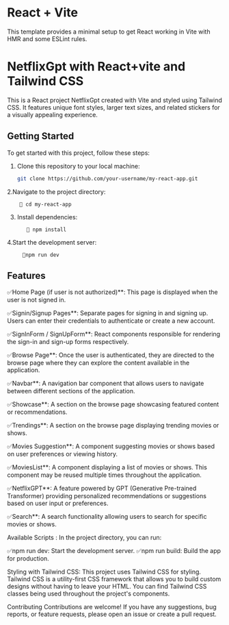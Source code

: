 
# React + Vite

This template provides a minimal setup to get React working in Vite with HMR and some ESLint rules.


# NetflixGpt  with React+vite and  Tailwind CSS


This is a React project NetflixGpt created with Vite and styled using Tailwind CSS. It features unique font styles, larger text sizes, and related stickers for a visually appealing experience.

## Getting Started


To get started with this project, follow these steps:

1. Clone this repository to your local machine:

   ```bash
   git clone https://github.com/your-username/my-react-app.git

2.Navigate to the project directory:

        🚀 cd my-react-app

3. Install dependencies:

          🚀 npm install
   
4.Start the development server:
         
         🚀npm run dev




## Features


✅Home Page (if user is not authorized)**: This page is displayed when the user is not signed in.

✅Signin/Signup Pages**: Separate pages for signing in and signing up. Users can enter their credentials to authenticate or create a new account.

✅SignInForm / SignUpForm**: React components responsible for rendering the sign-in and sign-up forms respectively.

✅Browse Page**: Once the user is authenticated, they are directed to the browse page where they can explore the content available in the application.

✅Navbar**: A navigation bar component that allows users to navigate between different sections of the application.

✅Showcase**: A section on the browse page showcasing featured content or recommendations.

✅Trendings**: A section on the browse page displaying trending movies or shows.

✅Movies Suggestion**: A component suggesting movies or shows based on user preferences or viewing history.

✅MoviesList**: A component displaying a list of movies or shows. This component may be reused multiple times throughout the application.

✅NetflixGPT**: A feature powered by GPT (Generative Pre-trained Transformer) providing personalized recommendations or suggestions based on user input or preferences.

✅Search**: A search functionality allowing users to search for specific movies or shows.



Available Scripts :
In the project directory, you can run:

✅npm run dev: Start the development server.
✅npm run build: Build the app for production.



Styling with Tailwind CSS:
This project uses Tailwind CSS for styling. Tailwind CSS is a utility-first CSS framework that allows you to build custom designs without having to leave your HTML. You can find Tailwind CSS classes being used throughout the project's components.



Contributing
Contributions are welcome! If you have any suggestions, bug reports, or feature requests, please open an issue or create a pull request.




